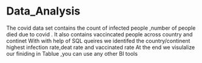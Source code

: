 # Data_Analysis
The covid data set contains the count of infected people ,number of people died due to covid . It also contains vaccincated people across country and continet
With with help of SQL queires we identifed the country/continent highest infection rate,deat rate and vaccinated rate
At the end we visulalize our finiding in Tablue ,you can use any other BI tools
